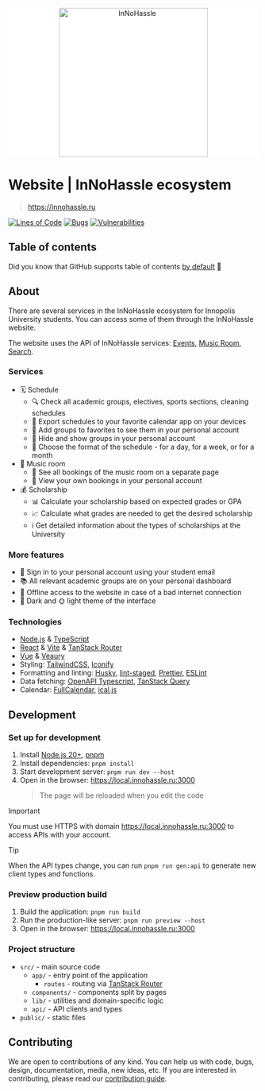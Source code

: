 <p align="center" style="background-color: white">
  <a href="https://innohassle.ru">
    <img alt="InNoHassle" height="300px" src="https://raw.githubusercontent.com/one-zero-eight/design/212a5c06590c4d469a0a894481c09915a4b1735f/logo/ing-white-outline-transparent.svg">
  </a>
</p>

# Website | InNoHassle ecosystem

> https://innohassle.ru

[![Lines of Code](https://sonarcloud.io/api/project_badges/measure?project=one-zero-eight_InNoHassle-Website&metric=ncloc)](https://sonarcloud.io/summary/new_code?id=one-zero-eight_InNoHassle-Website)
[![Bugs](https://sonarcloud.io/api/project_badges/measure?project=one-zero-eight_InNoHassle-Website&metric=bugs)](https://sonarcloud.io/summary/new_code?id=one-zero-eight_InNoHassle-Website)
[![Vulnerabilities](https://sonarcloud.io/api/project_badges/measure?project=one-zero-eight_InNoHassle-Website&metric=vulnerabilities)](https://sonarcloud.io/summary/new_code?id=one-zero-eight_InNoHassle-Website)

## Table of contents

Did you know that GitHub supports table of
contents [by default](https://github.blog/changelog/2021-04-13-table-of-contents-support-in-markdown-files/) 🤔

## About

There are several services in the InNoHassle ecosystem for Innopolis University students.
You can access some of them through the InNoHassle website.

The website uses the API of InNoHassle services: [Events](https://github.com/one-zero-eight/events), [Music Room](https://github.com/one-zero-eight/music-room), [Search](https://github.com/one-zero-eight/search).

### Services

- 🗓️ Schedule
  - 🔍 Check all academic groups, electives, sports sections, cleaning schedules
  - 📲 Export schedules to your favorite calendar app on your devices
  - 🌟 Add groups to favorites to see them in your personal account
  - 🙈 Hide and show groups in your personal account
  - 🔄 Choose the format of the schedule - for a day, for a week, or for a month
- 🎵 Music room
  - 📅 See all bookings of the music room on a separate page
  - 🧐 View your own bookings in your personal account
- 💰 Scholarship
  - 📊 Calculate your scholarship based on expected grades or GPA
  - 📈 Calculate what grades are needed to get the desired scholarship
  - ℹ️ Get detailed information about the types of scholarships at the University

### More features

- 🔑 Sign in to your personal account using your student email
- 📚 All relevant academic groups are on your personal dashboard
- 📴 Offline access to the website in case of a bad internet connection
- 🌙 Dark and 🌞 light theme of the interface

### Technologies

- [Node.js](https://nodejs.org) & [TypeScript](https://www.typescriptlang.org/)
- [React](https://react.dev/) & [Vite](https://vitejs.dev/) & [TanStack Router](https://tanstack.com/router/latest/docs/framework/react/overview)
- [Vue](https://vuejs.org/) & [Veaury](https://github.com/gloriasoft/veaury)
- Styling: [TailwindCSS](https://tailwindcss.com/), [Iconify](https://iconify.design/)
- Formatting and linting: [Husky](https://typicode.github.io/husky/), [lint-staged](https://github.com/lint-staged/lint-staged), [Prettier](https://prettier.io/), [ESLint](https://eslint.org/)
- Data fetching: [OpenAPI Typescript](https://openapi-ts.dev/), [TanStack Query](https://tanstack.com/query/latest)
- Calendar: [FullCalendar](https://fullcalendar.io/), [ical.js](https://github.com/kewisch/ical.js)

## Development

### Set up for development

1. Install [Node.js 20+](https://nodejs.org), [pnpm](https://pnpm.io)
2. Install dependencies: `pnpm install`
3. Start development server: `pnpm run dev --host`
4. Open in the browser: https://local.innohassle.ru:3000
   > The page will be reloaded when you edit the code

> [!IMPORTANT]
> You must use HTTPS with domain https://local.innohassle.ru:3000 to access APIs with your account.

> [!TIP]
> When the API types change, you can run `pnpm run gen:api` to generate new client types and functions.

### Preview production build

1. Build the application: `pnpm run build`
2. Run the production-like server: `pnpm run preview --host`
3. Open in the browser: https://local.innohassle.ru:3000

### Project structure

- `src/` - main source code
  - `app/` - entry point of the application
    - `routes` - routing via [TanStack Router](https://tanstack.com/router/latest/docs/framework/react/guide/file-based-routing)
  - `components/` - components split by pages
  - `lib/` - utilities and domain-specific logic
  - `api/` - API clients and types
- `public/` - static files

## Contributing

We are open to contributions of any kind.
You can help us with code, bugs, design, documentation, media, new ideas, etc.
If you are interested in contributing, please read our [contribution guide](https://github.com/one-zero-eight/.github/blob/main/CONTRIBUTING.md).
